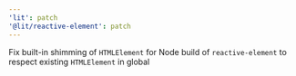 ```yaml
---
'lit': patch
'@lit/reactive-element': patch
---
```


Fix built-in shimming of `HTMLElement` for Node build of `reactive-element` to respect existing `HTMLElement` in global
